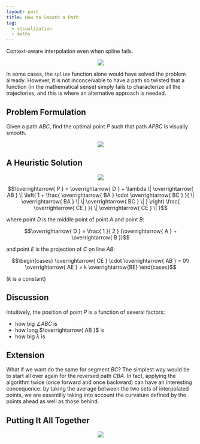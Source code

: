 ```yaml
---
layout: post
title: How to Smooth a Path
tag:
  - visualization
  - maths
---
```


Context-aware interpolation even when spline fails.

<p align="center">
  <img src="https://shawenyao.github.io/R/output/plot1.svg" />
</p>

In some cases, the `spline` function alone would have solved the problem already. However, it is not inconceivable to have a path so twisted that a function (in the mathematical sense) simply fails to characterize all the trajectories, and this is where an alternative approach is needed.

## Problem Formulation
Given a path $ABC$, find the optimal point $P$ such that path $APBC$ is visually smooth.
<p align="center">
  <img src="https://shawenyao.github.io/R/output/plot_problem_formulation.svg" />
</p>

## A Heuristic Solution
<p align="center">
  <img src="https://shawenyao.github.io/R/output/plot_heuristic_solution.svg" />
</p>



$$\overrightarrow{ P } = \overrightarrow{ D } + \lambda \| \overrightarrow{ AB } \| \left( 1 + \frac{ \overrightarrow{ BA } \cdot \overrightarrow{ BC } }{ \| \overrightarrow{ BA } \| \| \overrightarrow{ BC } \| } \right) \frac{ \overrightarrow{ CE } }{ \| \overrightarrow{ CE } \| }$$

where point $D$ is the middle point of point $A$ and point $B$:

$$\overrightarrow{ D } = \frac{ 1 }{ 2 } (\overrightarrow{ A } + \overrightarrow{ B })$$

and point $E$ is the projection of $C$ on line $AB$:

$$\begin{cases}
\overrightarrow{ CE } \cdot \overrightarrow{ AB } = 0\\ 
\overrightarrow{ AE } = k \overrightarrow{BE}
\end{cases}$$

($k$ is a constant)

## Discussion
Intuitively, the position of point $P$ is a function of several factors:
* how big $\angle{ABC}$ is
* how long $\overrightarrow{ AB }$ is
* how big $\lambda$ is

## Extension
What if we want do the same for segment $BC$? The simplest way would be to start all over again for the reversed path $CBA$. In fact, applying the algorithm twice (once forward and once backward) can have an interesting concequence: by taking the average between the two sets of interpolated points, we are essentilly taking into account the curvature defined by the points ahead as well as those behind.

## Putting It All Together
<p align="center">
  <img src="https://shawenyao.github.io/R/output/plot_example.svg" />
</p>
